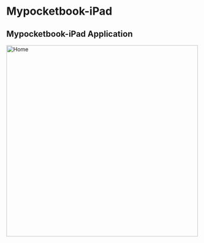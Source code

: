 # Mypocketbook-iPad
<h2>Mypocketbook-iPad Application</h2>
<img width="500" alt="Home" src="https://user-images.githubusercontent.com/48080574/122796966-963ab500-d2dc-11eb-96f4-a23832e6e4f9.jpg">
